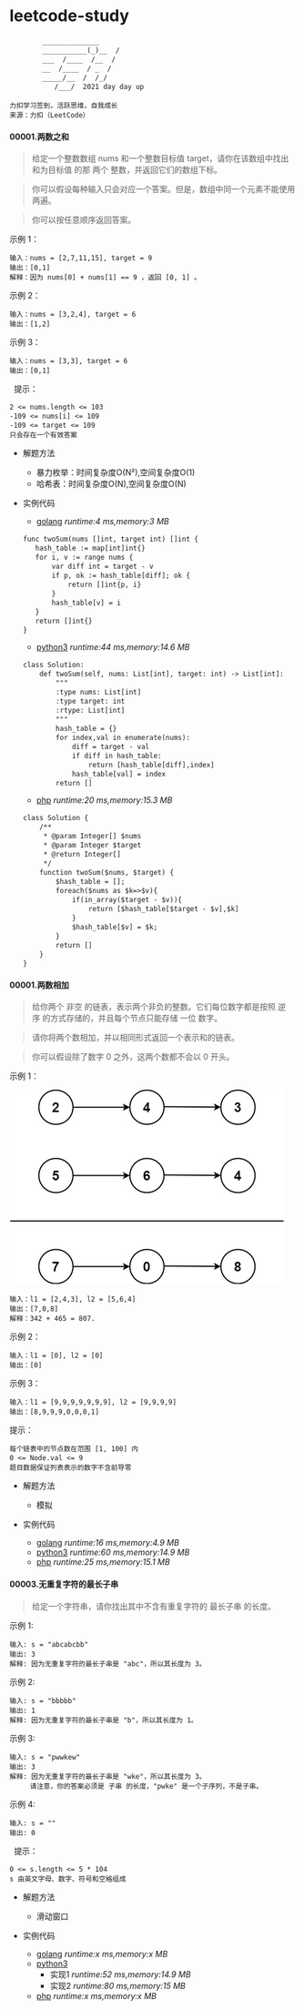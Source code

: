 # leetcode-study

            ______________
            ___________(_)__  /
            ___  /____  /__  / 
            __  /____  / _  /  
            _____/__  /  /_/   
               /___/  2021 day day up
    
    力扣学习签到，活跃思维，自我成长
    来源：力扣（LeetCode）
 
#### 00001.两数之和 

> 给定一个整数数组 nums 和一个整数目标值 target，请你在该数组中找出 和为目标值 的那 两个 整数，并返回它们的数组下标。

> 你可以假设每种输入只会对应一个答案。但是，数组中同一个元素不能使用两遍。

> 你可以按任意顺序返回答案。

示例 1：

    输入：nums = [2,7,11,15], target = 9
    输出：[0,1]
    解释：因为 nums[0] + nums[1] == 9 ，返回 [0, 1] 。
示例 2：

    输入：nums = [3,2,4], target = 6
    输出：[1,2]
示例 3：

    输入：nums = [3,3], target = 6
    输出：[0,1]
 
提示：

    2 <= nums.length <= 103
    -109 <= nums[i] <= 109
    -109 <= target <= 109
    只会存在一个有效答案

- 解题方法
    - 暴力枚举：时间复杂度O(N²),空间复杂度O(1)
    - 哈希表：时间复杂度O(N),空间复杂度O(N)
    
- 实例代码

    - [golang](./example/00001.go) *runtime:4 ms,memory:3 MB*
    ```
    func twoSum(nums []int, target int) []int {
       hash_table := map[int]int{}
       for i, v := range nums {
           var diff int = target - v
           if p, ok := hash_table[diff]; ok {
               return []int{p, i}
           }
           hash_table[v] = i
       }
       return []int{}
    }
    ```
    - [python3](./example/00001.py) *runtime:44 ms,memory:14.6 MB*
    ```
    class Solution:
        def twoSum(self, nums: List[int], target: int) -> List[int]:
            """
            :type nums: List[int]
            :type target: int
            :rtype: List[int]
            """
            hash_table = {}
            for index,val in enumerate(nums):
                diff = target - val
                if diff in hash_table:
                    return [hash_table[diff],index]
                hash_table[val] = index     
            return []
    ```
    - [php](./example/00001.php) *runtime:20 ms,memory:15.3 MB*
    ```
    class Solution {
        /**
         * @param Integer[] $nums
         * @param Integer $target
         * @return Integer[]
         */
        function twoSum($nums, $target) {
            $hash_table = [];
            foreach($nums as $k=>$v){
                if(in_array($target - $v)){
                    return [$hash_table[$target - $v],$k]
                }
                $hash_table[$v] = $k;
            }
            return []
        }
    }
    ```
    
#### 00001.两数相加 
        
> 给你两个 非空 的链表，表示两个非负的整数。它们每位数字都是按照 逆序 的方式存储的，并且每个节点只能存储 一位 数字。

> 请你将两个数相加，并以相同形式返回一个表示和的链表。

> 你可以假设除了数字 0 之外，这两个数都不会以 0 开头。

示例 1：

![addtwonumber1](./data/images/addtwonumber1.jpg)

    输入：l1 = [2,4,3], l2 = [5,6,4]
    输出：[7,0,8]
    解释：342 + 465 = 807.
    
示例 2：

    输入：l1 = [0], l2 = [0]
    输出：[0]
    
示例 3：

    输入：l1 = [9,9,9,9,9,9,9], l2 = [9,9,9,9]
    输出：[8,9,9,9,0,0,0,1]

提示：

    每个链表中的节点数在范围 [1, 100] 内
    0 <= Node.val <= 9
    题目数据保证列表表示的数字不含前导零
    
- 解题方法
    - 模拟
    
- 实例代码

    - [golang](./example/00002.go) *runtime:16 ms,memory:4.9 MB*
    - [python3](./example/00002.py) *runtime:60 ms,memory:14.9 MB*
    - [php](./example/00002.php) *runtime:25 ms,memory:15.1 MB*  

#### 00003.无重复字符的最长子串
    
> 给定一个字符串，请你找出其中不含有重复字符的 最长子串 的长度。

示例 1:

    输入: s = "abcabcbb"
    输出: 3 
    解释: 因为无重复字符的最长子串是 "abc"，所以其长度为 3。
示例 2:

    输入: s = "bbbbb"
    输出: 1
    解释: 因为无重复字符的最长子串是 "b"，所以其长度为 1。
示例 3:

    输入: s = "pwwkew"
    输出: 3
    解释: 因为无重复字符的最长子串是 "wke"，所以其长度为 3。
         请注意，你的答案必须是 子串 的长度，"pwke" 是一个子序列，不是子串。
示例 4:

    输入: s = ""
    输出: 0
 
提示：

    0 <= s.length <= 5 * 104
    s 由英文字母、数字、符号和空格组成
    
- 解题方法

    - 滑动窗口
    
- 实例代码
     
    - [golang](./example/00003.go) *runtime:x ms,memory:x MB*
    - [python3](./example/00003.py) 
        - 实现1 *runtime:52 ms,memory:14.9 MB*
        - 实现2 *runtime:80 ms,memory:15 MB*
    - [php](./example/00003.php) *runtime:x ms,memory:x MB*  
